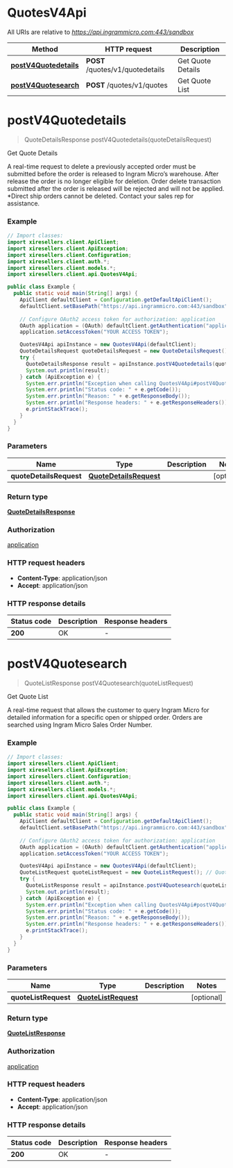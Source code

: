 # QuotesV4Api

All URIs are relative to *https://api.ingrammicro.com:443/sandbox*

| Method | HTTP request | Description |
|------------- | ------------- | -------------|
| [**postV4Quotedetails**](QuotesV4Api.md#postV4Quotedetails) | **POST** /quotes/v1/quotedetails | Get Quote Details |
| [**postV4Quotesearch**](QuotesV4Api.md#postV4Quotesearch) | **POST** /quotes/v1/quotes | Get Quote List |


<a id="postV4Quotedetails"></a>
# **postV4Quotedetails**
> QuoteDetailsResponse postV4Quotedetails(quoteDetailsRequest)

Get Quote Details

A real-time request to delete a previously accepted order must be submitted before the order is released to Ingram Micro’s warehouse. After release the order is no longer eligible for deletion. Order delete transaction submitted after the order is released will be rejected and will not be applied. *Direct ship orders cannot be deleted. Contact your sales rep for assistance.

### Example
```java
// Import classes:
import xiresellers.client.ApiClient;
import xiresellers.client.ApiException;
import xiresellers.client.Configuration;
import xiresellers.client.auth.*;
import xiresellers.client.models.*;
import xiresellers.client.api.QuotesV4Api;

public class Example {
  public static void main(String[] args) {
    ApiClient defaultClient = Configuration.getDefaultApiClient();
    defaultClient.setBasePath("https://api.ingrammicro.com:443/sandbox");
    
    // Configure OAuth2 access token for authorization: application
    OAuth application = (OAuth) defaultClient.getAuthentication("application");
    application.setAccessToken("YOUR ACCESS TOKEN");

    QuotesV4Api apiInstance = new QuotesV4Api(defaultClient);
    QuoteDetailsRequest quoteDetailsRequest = new QuoteDetailsRequest(); // QuoteDetailsRequest | 
    try {
      QuoteDetailsResponse result = apiInstance.postV4Quotedetails(quoteDetailsRequest);
      System.out.println(result);
    } catch (ApiException e) {
      System.err.println("Exception when calling QuotesV4Api#postV4Quotedetails");
      System.err.println("Status code: " + e.getCode());
      System.err.println("Reason: " + e.getResponseBody());
      System.err.println("Response headers: " + e.getResponseHeaders());
      e.printStackTrace();
    }
  }
}
```

### Parameters

| Name | Type | Description  | Notes |
|------------- | ------------- | ------------- | -------------|
| **quoteDetailsRequest** | [**QuoteDetailsRequest**](QuoteDetailsRequest.md)|  | [optional] |

### Return type

[**QuoteDetailsResponse**](QuoteDetailsResponse.md)

### Authorization

[application](../README.md#application)

### HTTP request headers

 - **Content-Type**: application/json
 - **Accept**: application/json

### HTTP response details
| Status code | Description | Response headers |
|-------------|-------------|------------------|
| **200** | OK |  -  |

<a id="postV4Quotesearch"></a>
# **postV4Quotesearch**
> QuoteListResponse postV4Quotesearch(quoteListRequest)

Get Quote List

A real-time request that allows the customer to query Ingram Micro for detailed information for a specific open or shipped order. Orders are searched using Ingram Micro Sales Order Number.

### Example
```java
// Import classes:
import xiresellers.client.ApiClient;
import xiresellers.client.ApiException;
import xiresellers.client.Configuration;
import xiresellers.client.auth.*;
import xiresellers.client.models.*;
import xiresellers.client.api.QuotesV4Api;

public class Example {
  public static void main(String[] args) {
    ApiClient defaultClient = Configuration.getDefaultApiClient();
    defaultClient.setBasePath("https://api.ingrammicro.com:443/sandbox");
    
    // Configure OAuth2 access token for authorization: application
    OAuth application = (OAuth) defaultClient.getAuthentication("application");
    application.setAccessToken("YOUR ACCESS TOKEN");

    QuotesV4Api apiInstance = new QuotesV4Api(defaultClient);
    QuoteListRequest quoteListRequest = new QuoteListRequest(); // QuoteListRequest | 
    try {
      QuoteListResponse result = apiInstance.postV4Quotesearch(quoteListRequest);
      System.out.println(result);
    } catch (ApiException e) {
      System.err.println("Exception when calling QuotesV4Api#postV4Quotesearch");
      System.err.println("Status code: " + e.getCode());
      System.err.println("Reason: " + e.getResponseBody());
      System.err.println("Response headers: " + e.getResponseHeaders());
      e.printStackTrace();
    }
  }
}
```

### Parameters

| Name | Type | Description  | Notes |
|------------- | ------------- | ------------- | -------------|
| **quoteListRequest** | [**QuoteListRequest**](QuoteListRequest.md)|  | [optional] |

### Return type

[**QuoteListResponse**](QuoteListResponse.md)

### Authorization

[application](../README.md#application)

### HTTP request headers

 - **Content-Type**: application/json
 - **Accept**: application/json

### HTTP response details
| Status code | Description | Response headers |
|-------------|-------------|------------------|
| **200** | OK |  -  |

